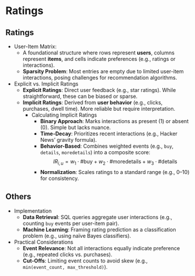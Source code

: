 # Ratings

## Ratings

- User-Item Matrix:
  - A foundational structure where rows represent **users**, columns represent **items**, and cells indicate preferences (e.g., ratings or interactions).  
  - **Sparsity Problem**: Most entries are empty due to limited user-item interactions, posing challenges for recommendation algorithms.
- Explicit vs. Implicit Ratings
  - **Explicit Ratings**: Direct user feedback (e.g., star ratings). While straightforward, these can be biased or sparse.  
  - **Implicit Ratings**: Derived from **user behavior** (e.g., clicks, purchases, dwell time). More reliable but require interpretation.  
    - Calculating Implicit Ratings
      - **Binary Approach**: Marks interactions as present (1) or absent (0). Simple but lacks nuance.  
      - **Time-Decay**: Prioritizes recent interactions (e.g., Hacker News’ gravity formula).  
      - **Behavior-Based**: Combines weighted events (e.g., `buy`, `details`, `moredetails`) into a composite score:  
       $$
       IR_{i,u} = w_1 \cdot \#\text{buy} + w_2 \cdot \#\text{moredetails} + w_3 \cdot \#\text{details}
       $$
      - **Normalization**: Scales ratings to a standard range (e.g., 0–10) for consistency.

## Others

- Implementation
  - **Data Retrieval**: SQL queries aggregate user interactions (e.g., counting `buy` events per user-item pair).  
  - **Machine Learning**: Framing rating prediction as a classification problem (e.g., using naïve Bayes classifiers).  
- Practical Considerations
  - **Event Relevance**: Not all interactions equally indicate preference (e.g., repeated clicks vs. purchases).  
  - **Cut-Offs**: Limiting event counts to avoid skew (e.g., `min(event_count, max_threshold)`).